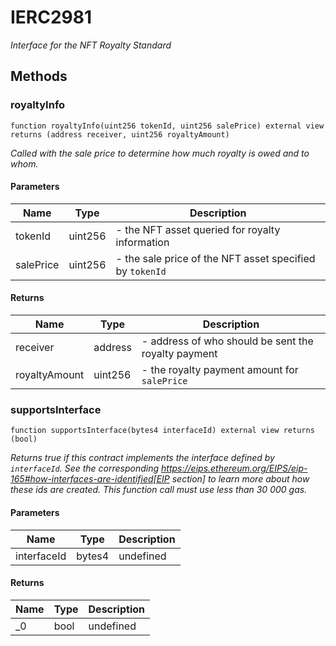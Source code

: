 # IERC2981







*Interface for the NFT Royalty Standard*

## Methods

### royaltyInfo

```solidity
function royaltyInfo(uint256 tokenId, uint256 salePrice) external view returns (address receiver, uint256 royaltyAmount)
```



*Called with the sale price to determine how much royalty is owed and to whom.*

#### Parameters

| Name | Type | Description |
|---|---|---|
| tokenId | uint256 | - the NFT asset queried for royalty information |
| salePrice | uint256 | - the sale price of the NFT asset specified by `tokenId` |

#### Returns

| Name | Type | Description |
|---|---|---|
| receiver | address | - address of who should be sent the royalty payment |
| royaltyAmount | uint256 | - the royalty payment amount for `salePrice` |

### supportsInterface

```solidity
function supportsInterface(bytes4 interfaceId) external view returns (bool)
```



*Returns true if this contract implements the interface defined by `interfaceId`. See the corresponding https://eips.ethereum.org/EIPS/eip-165#how-interfaces-are-identified[EIP section] to learn more about how these ids are created. This function call must use less than 30 000 gas.*

#### Parameters

| Name | Type | Description |
|---|---|---|
| interfaceId | bytes4 | undefined |

#### Returns

| Name | Type | Description |
|---|---|---|
| _0 | bool | undefined |




